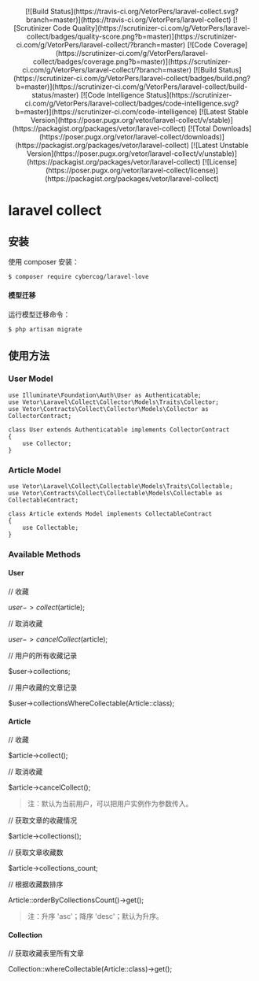 <p align="center">
[![Build Status](https://travis-ci.org/VetorPers/laravel-collect.svg?branch=master)](https://travis-ci.org/VetorPers/laravel-collect)
[![Scrutinizer Code Quality](https://scrutinizer-ci.com/g/VetorPers/laravel-collect/badges/quality-score.png?b=master)](https://scrutinizer-ci.com/g/VetorPers/laravel-collect/?branch=master)
[![Code Coverage](https://scrutinizer-ci.com/g/VetorPers/laravel-collect/badges/coverage.png?b=master)](https://scrutinizer-ci.com/g/VetorPers/laravel-collect/?branch=master)
[![Build Status](https://scrutinizer-ci.com/g/VetorPers/laravel-collect/badges/build.png?b=master)](https://scrutinizer-ci.com/g/VetorPers/laravel-collect/build-status/master)
[![Code Intelligence Status](https://scrutinizer-ci.com/g/VetorPers/laravel-collect/badges/code-intelligence.svg?b=master)](https://scrutinizer-ci.com/code-intelligence)
[![Latest Stable Version](https://poser.pugx.org/vetor/laravel-collect/v/stable)](https://packagist.org/packages/vetor/laravel-collect)
[![Total Downloads](https://poser.pugx.org/vetor/laravel-collect/downloads)](https://packagist.org/packages/vetor/laravel-collect)
[![Latest Unstable Version](https://poser.pugx.org/vetor/laravel-collect/v/unstable)](https://packagist.org/packages/vetor/laravel-collect)
[![License](https://poser.pugx.org/vetor/laravel-collect/license)](https://packagist.org/packages/vetor/laravel-collect)
</p>


# laravel collect


## 安装

使用 composer 安装：

```sh
$ composer require cybercog/laravel-love
```

#### 模型迁移

运行模型迁移命令：

```sh
$ php artisan migrate
```


## 使用方法

### User Model

```
use Illuminate\Foundation\Auth\User as Authenticatable;
use Vetor\Laravel\Collect\Collector\Models\Traits\Collector;
use Vetor\Contracts\Collect\Collector\Models\Collector as CollectorContract;

class User extends Authenticatable implements CollectorContract
{
    use Collector;
}
```

### Article Model

```
use Vetor\Laravel\Collect\Collectable\Models\Traits\Collectable;
use Vetor\Contracts\Collect\Collectable\Models\Collectable as CollectableContract;

class Article extends Model implements CollectableContract
{
    use Collectable;
}
```

### Available Methods

#### User

// 收藏

$user->collect($article);

// 取消收藏

$user->cancelCollect($article);

// 用户的所有收藏记录

$user->collections;

// 用户收藏的文章记录

$user->collectionsWhereCollectable(Article::class);

#### Article

// 收藏

$article->collect();

// 取消收藏

$article->cancelCollect();

> 注：默认为当前用户，可以把用户实例作为参数传入。


//  获取文章的收藏情况

$article->collections();

// 获取文章收藏数

$article->collections_count;

// 根据收藏数排序

Article::orderByCollectionsCount()->get();

> 注：升序 'asc'；降序 'desc'；默认为升序。

#### Collection

// 获取收藏表里所有文章

Collection::whereCollectable(Article::class)->get();

